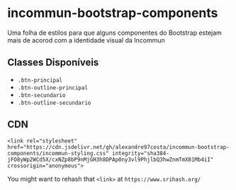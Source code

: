 # incommun-bootstrap-components
Uma folha de estilos para que alguns componentes do Bootstrap estejam mais de acorod com a identidade visual da Incommun

## Classes Disponíveis

- `.btn-principal`
- `.btn-outline-principal`
- `.btn-secundario`
- `.btn-outline-secundario`

## CDN
`<link rel="stylesheet" href="https://cdn.jsdelivr.net/gh/alexandre97costa/incommun-bootstrap-components/incommun-styling.css" integrity="sha384-jFO8yWp2WCd5X/cxNZp8bP9nMjGH3h8DPAp0ny3vl9PhjlbQ3hwZnmTmX81Mb4iI" crossorigin="anonymous">`

You might want to rehash that `<link>` at `https://www.srihash.org/`
